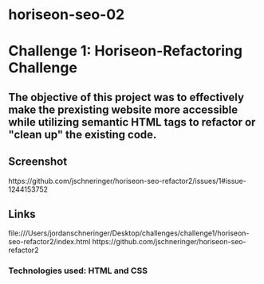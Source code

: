 # horiseon-seo-02
<h1>Challenge 1: Horiseon-Refactoring Challenge </h1>
<h2>The objective of this project was to effectively make the prexisting website more accessible while utilizing semantic HTML tags to refactor or "clean up" the existing code. 
  <h2> Screenshot</h2>
https://github.com/jschneringer/horiseon-seo-refactor2/issues/1#issue-1244153752 
  <h2>Links</h2>
 file:///Users/jordanschneringer/Desktop/challenges/challenge1/horiseon-seo-refactor2/index.html
 https://github.com/jschneringer/horiseon-seo-refactor2
 <h3>Technologies used: HTML and CSS </h3>
